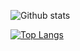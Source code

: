 
![Github stats](https://github-readme-stats.vercel.app/api?username=Abhishekkochar)

[![Top Langs](https://github-readme-stats.vercel.app/api/top-langs/?username=yushi1007&layout=compact)](https://github.com/Abhishekkochar)
